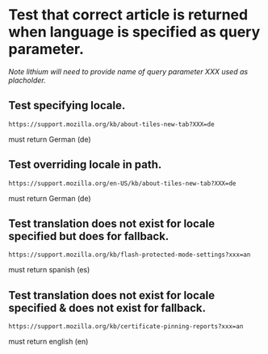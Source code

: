 # Test that correct article is returned when language is specified as query parameter.

_Note lithium will need to provide name of query parameter XXX used as placholder._



## Test specifying locale.
```shell
https://support.mozilla.org/kb/about-tiles-new-tab?XXX=de
```

must return German (de)

## Test overriding locale in path.
```shell
https://support.mozilla.org/en-US/kb/about-tiles-new-tab?XXX=de
```

must return German (de)

## Test translation does not exist for locale specified but does for fallback.

```shell
https://support.mozilla.org/kb/flash-protected-mode-settings?xxx=an
```

must return spanish (es) 

## Test translation does not exist for locale specified & does not exist for fallback.

```shell
https://support.mozilla.org/kb/certificate-pinning-reports?xxx=an
```

must return english (en) 

